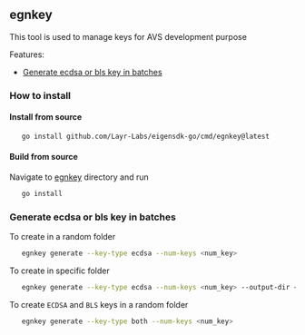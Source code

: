 ## egnkey
This tool is used to manage keys for AVS development purpose

Features:
- [Generate ecdsa or bls key in batches](#generate-ecdsa-or-bls-key-in-batches)

### How to install
#### Install from source
```bash
   go install github.com/Layr-Labs/eigensdk-go/cmd/egnkey@latest
```

#### Build from source
Navigate to [egnkey](../egnkey/) directory and run
```bash
   go install
```

### Generate ecdsa or bls key in batches

To create in a random folder
```bash
   egnkey generate --key-type ecdsa --num-keys <num_key>
```

To create  in specific folder
```bash
   egnkey generate --key-type ecdsa --num-keys <num_key> --output-dir <path_to_folder>
```

To create `ECDSA` and `BLS` keys in a random folder
```bash
   egnkey generate --key-type both --num-keys <num_key>
```